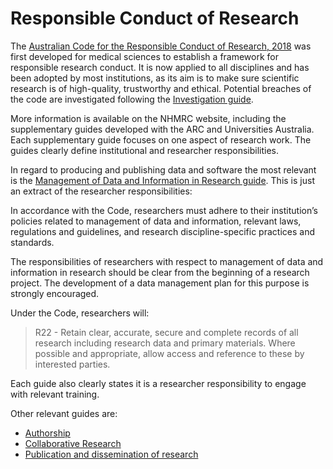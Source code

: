 # Responsible Conduct of Research
The [Australian Code for the Responsible Conduct of Research, 2018](https://www.nhmrc.gov.au/sites/default/files/documents/attachments/grant%20documents/The-australian-code-for-the-responsible-conduct-of-research-2018.pdf) was first developed for medical sciences to establish a framework for responsible research conduct. It is now applied to all disciplines and has been adopted by most institutions, as its aim is to make sure scientific research is of high-quality, trustworthy and ethical. Potential breaches of the code are investigated following the [Investigation guide](https://www.nhmrc.gov.au/file/14385/download?token=k5VPLebS).

More information is available on the NHMRC website, including the supplementary guides developed with the ARC and Universities Australia. Each supplementary guide focuses on one aspect of research work. The guides clearly define institutional and researcher responsibilities. 

In regard to producing and publishing data and software the most relevant is the [Management of Data and Information in Research guide](https://www.nhmrc.gov.au/file/14359/download?token=L5GTBw96). This is just an extract of the researcher responsibilities:

In accordance with the Code, researchers must adhere to their institution’s policies related to management of data and information, relevant laws, regulations and guidelines, and research discipline-specific practices and standards.

The responsibilities of researchers with respect to management of data and information in research should be clear from the beginning of a research project. The development of a data management plan for this purpose is strongly encouraged.

Under the Code, researchers will:

> R22 - Retain clear, accurate, secure and complete records of all research including research data and primary materials. Where  possible and appropriate, allow access and reference to these by interested parties.

Each guide also clearly states it is a researcher responsibility to engage with relevant training.

Other relevant guides are:

* [Authorship](https://www.nhmrc.gov.au/file/14358/download?token=jrA-2qrR)  
* [Collaborative Research](https://www.nhmrc.gov.au/file/14916/download?token=NskXfqpG)
* [Publication and dissemination of research](https://www.nhmrc.gov.au/file/15569/download?token=LJspzrVd)
